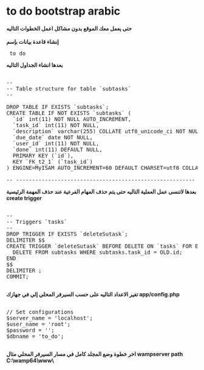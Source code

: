 # to do bootstrap arabic

<h4> حتى يعمل معك الموقع بدون مشاكل اعمل الخطوات التاليه </h4>

<b> إنشاء قاعدة بيانات بإسم  </b>
<pre> to_do </pre>
<b> بعدها انشاء الجداول التاليه</b>
<pre>

--
-- Table structure for table `subtasks`
--

DROP TABLE IF EXISTS `subtasks`;
CREATE TABLE IF NOT EXISTS `subtasks` (
  `id` int(11) NOT NULL AUTO_INCREMENT,
  `task_id` int(11) NOT NULL,
  `description` varchar(255) COLLATE utf8_unicode_ci NOT NULL,
  `due_date` date NOT NULL,
  `user_id` int(11) NOT NULL,
  `done` int(11) DEFAULT NULL,
  PRIMARY KEY (`id`),
  KEY `FK_t2_1` (`task_id`)
) ENGINE=MyISAM AUTO_INCREMENT=60 DEFAULT CHARSET=utf8 COLLATE=utf8_unicode_ci;

-- --------------------------------------------------------
</pre>

<b>بعدها لاتنسى عمل  العملية التاليه حتى يتم حذف المهام الفرعية عند حذف المهمة الرئيسية </b>
<b> create trigger </b>
<pre>

--
-- Triggers `tasks`
--
DROP TRIGGER IF EXISTS `deleteSutask`;
DELIMITER $$
CREATE TRIGGER `deleteSutask` BEFORE DELETE ON `tasks` FOR EACH ROW BEGIN
  DELETE FROM subtasks WHERE subtasks.task_id = OLD.id;
END
$$
DELIMITER ;
COMMIT;

</pre>

<b> تغير الاعداد التاليه على حسب السيرفر المحلي إلي في جهازك </b>
<b> app/config.php </b>
<pre>

// Set configurations
$server_name = 'localhost';
$user_name = 'root';
$password = '';
$dbname = 'to_do';

</pre>

<b>  اخر خطوة وضع المجلد كامل في مسار السيرفر المحلي مثال  </b>
<b> wampserver path C:\wamp64\www\ </b>



